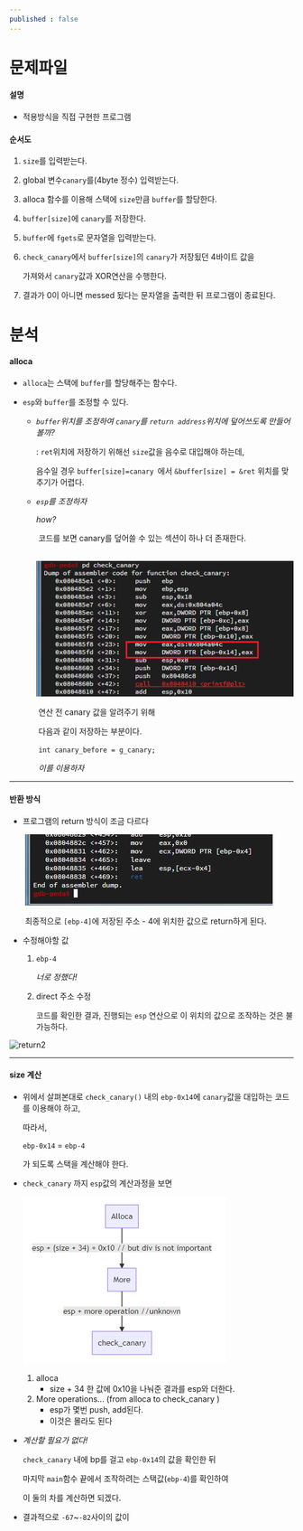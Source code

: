 ```yaml
---
published : false
---
```




# 문제파일



#### 설명 

- 적용방식을 직접 구현한 프로그램

#### 순서도

1. `size`를 입력받는다.

2. global 변수`canary`를(4byte 정수) 입력받는다.

3. alloca 함수를 이용해 스택에 `size`만큼 `buffer`를 할당한다.

4. `buffer[size]`에 `canary`를 저장한다. 

5. `buffer`에 `fgets`로 문자열을 입력받는다.

6. `check_canary`에서 `buffer[size]`의 `canary`가 저장됬던 4바이트 값을

   가져와서 `canary`값과 XOR연산을 수행한다.

7. 결과가 0이 아니면 messed 됬다는 문자열을 출력한 뒤 프로그램이 종료된다.





# 분석



#### alloca

- `alloca`는 스택에 `buffer`를 할당해주는 함수다.

- `esp`와 `buffer`를 조정할 수 있다.

  - *`buffer`위치를 조정하여   `canary`를 `return address`위치에 덮어쓰도록 만들어볼까?*

    : `ret`위치에 저장하기 위해선 `size`값을 음수로 대입해야 하는데, 

    음수일 경우 `buffer[size]=canary `에서 `&buffer[size] = &ret` 위치를 맞추기가 어렵다.

  - *`esp`를 조정하자*

    *how?*

    ​	코드를 보면 canary를 덮어쓸 수 있는 섹션이 하나 더 존재한다.

    ​	![writeCanary](/img/alloca/writeCanary.png)

    ​	연산 전 canary 값을 알려주기 위해

    ​	다음과 같이 저장하는 부분이다.

    ​	`int canary_before = g_canary;`

    ​	*이를 이용하자*

----------



#### 반환 방식

- 프로그램의 return 방식이 조금 다르다

  ​	![return](/img\alloca\return.png)

  ​	최종적으로 `[ebp-4]`에 저장된 주소 - 4에 위치한 값으로 return하게 된다.

- 수정해야할 값

  1. `ebp-4`

     *너로 정했다!*

  2. direct 주소 수정

     코드를 확인한 결과, 진행되는 `esp` 연산으로 이 위치의 값으로 조작하는 것은 불가능하다.

![return2](C:\Users\Administrator\Downloads\woounnan.github.io\img\alloca\return2.png)

-------

#### size 계산

- 위에서 살펴본대로 `check_canary()` 내의 `ebp-0x14`에 `canary`값을 대입하는 코드를 이용해야 하고,

  따라서, 

  `ebp-0x14` =  `ebp-4`

  가 되도록 스택을 계산해야 한다.

- `check_canary` 까지 `esp`값의 계산과정을 보면

  ![calc](img\alloca\calc.PNG)

  1. alloca
     - size + 34  한 값에 0x10을 나눠준 결과를 esp와 더한다.
  2. More operations... (from alloca to check_canary )
     - esp가 몇번 push, add된다.
     - 이것은 몰라도 된다
  
- *계산할 필요가 없다!*

  `check_canary` 내에 bp를 걸고 `ebp-0x14`의 값을 확인한 뒤

  마지막 `main`함수 끝에서 조작하려는 스택값(`ebp-4`)를 확인하여

  이 둘의 차를 계산하면 되겠다.

- 결과적으로 `-67`~`-82`사이의 값이

